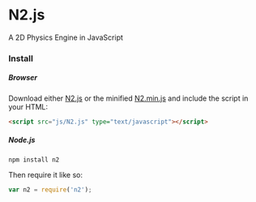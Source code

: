 # N2.js
A 2D Physics Engine in JavaScript

### Install
##### Browser
Download either [N2.js](build/N2.js) or the minified [N2.min.js](build/N2.min.js) and include the script in your HTML:
```html
<script src="js/N2.js" type="text/javascript"></script>
```

##### Node.js
```
npm install n2
```
Then require it like so:
```js
var n2 = require('n2');
```
